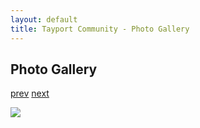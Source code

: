 ```yaml
---
layout: default
title: Tayport Community - Photo Gallery
---
```

## Photo Gallery

[prev](http://tayport.org.uk/photo/115) [next](http://tayport.org.uk/photo/117)

![ ](http://tayport.org.uk/media/116.jpg " ")

